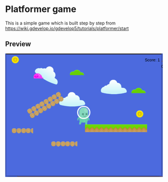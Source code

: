 # Platformer game
This is a simple game which is built step by step from https://wiki.gdevelop.io/gdevelop5/tutorials/platformer/start  

## Preview
![preview](preview.png)
